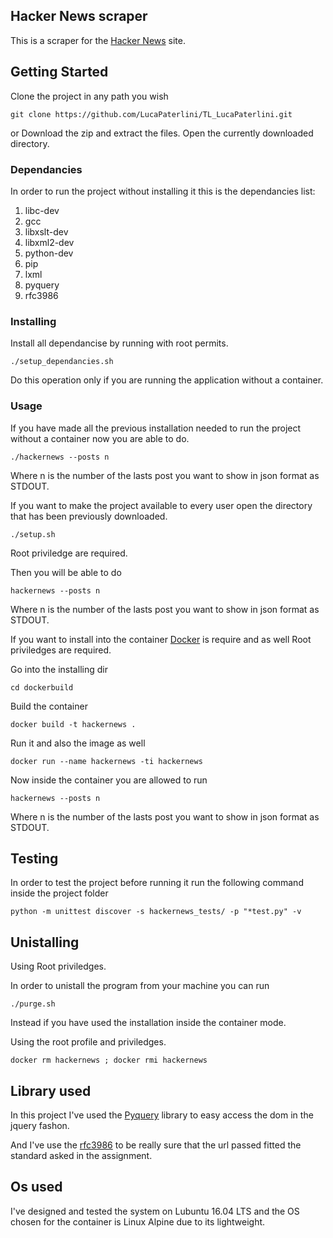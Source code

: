 ## Hacker News scraper

This is a scraper for the [Hacker News](https://news.ycombinator.com/) site.

## Getting Started

Clone the project in any path you wish

```
git clone https://github.com/LucaPaterlini/TL_LucaPaterlini.git
```

or Download the zip and extract the files.
Open the currently downloaded directory.


### Dependancies


In order to run the project without installing it this is the dependancies list:

1. libc-dev
2. gcc
3. libxslt-dev
4. libxml2-dev
5. python-dev
6. pip
7. lxml
8. pyquery
9. rfc3986

### Installing

Install all dependancise by running with root permits.

```
./setup_dependancies.sh
```

Do this operation only if you are running the application without a container.

### Usage

If you have made all the previous installation needed to run the project without a container now you are able to do.
```
./hackernews --posts n
```

Where n is the number of the lasts post you want to show in json format as STDOUT.

If you want to make the project available to every user open
the directory that has been previously downloaded.

```
./setup.sh
```
Root priviledge are required.


Then you will be able to do

```
hackernews --posts n 
```
Where n is the number of the lasts post you want to show in json format as STDOUT.

If you want to install into the container [Docker](https://docs.docker.com/engine/installation/) is require and as well Root priviledges are required.

Go into the installing dir

```
cd dockerbuild
```

Build the container

```
docker build -t hackernews .
```

Run it and also the image as well

```
docker run --name hackernews -ti hackernews
```

Now inside the container you are allowed to run

```
hackernews --posts n 
```
Where n is the number of the lasts post you want to show in json format as STDOUT.


## Testing 

In order to test the project before running it run the following command inside the project folder

```
python -m unittest discover -s hackernews_tests/ -p "*test.py" -v
```

## Unistalling 

Using Root priviledges.

In order to unistall the program from your machine you can run

```
./purge.sh
```

Instead if you have used the installation inside the container mode.

Using the root profile and priviledges.

```
docker rm hackernews ; docker rmi hackernews
```




## Library used

In this project I've used the [Pyquery](https://pypi.python.org/pypi/pyquery) library to easy access the dom in the jquery fashon.

And I've use the [rfc3986](https://pypi.python.org/pypi/rfc3986) to be really sure that the url passed fitted the standard asked in the assignment.

## Os used

I've designed and tested the system on Lubuntu 16.04 LTS and the OS chosen for the container is Linux Alpine due to its lightweight.